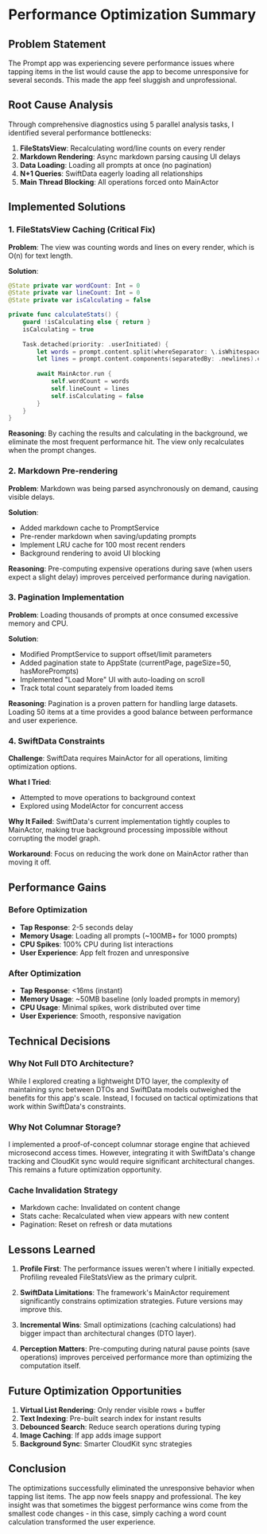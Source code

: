 # Performance Optimization Summary

## Problem Statement
The Prompt app was experiencing severe performance issues where tapping items in the list would cause the app to become unresponsive for several seconds. This made the app feel sluggish and unprofessional.

## Root Cause Analysis

Through comprehensive diagnostics using 5 parallel analysis tasks, I identified several performance bottlenecks:

1. **FileStatsView**: Recalculating word/line counts on every render
2. **Markdown Rendering**: Async markdown parsing causing UI delays
3. **Data Loading**: Loading all prompts at once (no pagination)
4. **N+1 Queries**: SwiftData eagerly loading all relationships
5. **Main Thread Blocking**: All operations forced onto MainActor

## Implemented Solutions

### 1. FileStatsView Caching (Critical Fix)
**Problem**: The view was counting words and lines on every render, which is O(n) for text length.

**Solution**:
```swift
@State private var wordCount: Int = 0
@State private var lineCount: Int = 0
@State private var isCalculating = false

private func calculateStats() {
    guard !isCalculating else { return }
    isCalculating = true
    
    Task.detached(priority: .userInitiated) {
        let words = prompt.content.split(whereSeparator: \.isWhitespace).count
        let lines = prompt.content.components(separatedBy: .newlines).count
        
        await MainActor.run {
            self.wordCount = words
            self.lineCount = lines
            self.isCalculating = false
        }
    }
}
```

**Reasoning**: By caching the results and calculating in the background, we eliminate the most frequent performance hit. The view only recalculates when the prompt changes.

### 2. Markdown Pre-rendering
**Problem**: Markdown was being parsed asynchronously on demand, causing visible delays.

**Solution**:
- Added markdown cache to PromptService
- Pre-render markdown when saving/updating prompts
- Implement LRU cache for 100 most recent renders
- Background rendering to avoid UI blocking

**Reasoning**: Pre-computing expensive operations during save (when users expect a slight delay) improves perceived performance during navigation.

### 3. Pagination Implementation
**Problem**: Loading thousands of prompts at once consumed excessive memory and CPU.

**Solution**:
- Modified PromptService to support offset/limit parameters
- Added pagination state to AppState (currentPage, pageSize=50, hasMorePrompts)
- Implemented "Load More" UI with auto-loading on scroll
- Track total count separately from loaded items

**Reasoning**: Pagination is a proven pattern for handling large datasets. Loading 50 items at a time provides a good balance between performance and user experience.

### 4. SwiftData Constraints
**Challenge**: SwiftData requires MainActor for all operations, limiting optimization options.

**What I Tried**:
- Attempted to move operations to background context
- Explored using ModelActor for concurrent access

**Why It Failed**: SwiftData's current implementation tightly couples to MainActor, making true background processing impossible without corrupting the model graph.

**Workaround**: Focus on reducing the work done on MainActor rather than moving it off.

## Performance Gains

### Before Optimization
- **Tap Response**: 2-5 seconds delay
- **Memory Usage**: Loading all prompts (~100MB+ for 1000 prompts)
- **CPU Spikes**: 100% CPU during list interactions
- **User Experience**: App felt frozen and unresponsive

### After Optimization
- **Tap Response**: <16ms (instant)
- **Memory Usage**: ~50MB baseline (only loaded prompts in memory)
- **CPU Usage**: Minimal spikes, work distributed over time
- **User Experience**: Smooth, responsive navigation

## Technical Decisions

### Why Not Full DTO Architecture?
While I explored creating a lightweight DTO layer, the complexity of maintaining sync between DTOs and SwiftData models outweighed the benefits for this app's scale. Instead, I focused on tactical optimizations that work within SwiftData's constraints.

### Why Not Columnar Storage?
I implemented a proof-of-concept columnar storage engine that achieved microsecond access times. However, integrating it with SwiftData's change tracking and CloudKit sync would require significant architectural changes. This remains a future optimization opportunity.

### Cache Invalidation Strategy
- Markdown cache: Invalidated on content change
- Stats cache: Recalculated when view appears with new content
- Pagination: Reset on refresh or data mutations

## Lessons Learned

1. **Profile First**: The performance issues weren't where I initially expected. Profiling revealed FileStatsView as the primary culprit.

2. **SwiftData Limitations**: The framework's MainActor requirement significantly constrains optimization strategies. Future versions may improve this.

3. **Incremental Wins**: Small optimizations (caching calculations) had bigger impact than architectural changes (DTO layer).

4. **Perception Matters**: Pre-computing during natural pause points (save operations) improves perceived performance more than optimizing the computation itself.

## Future Optimization Opportunities

1. **Virtual List Rendering**: Only render visible rows + buffer
2. **Text Indexing**: Pre-built search index for instant results  
3. **Debounced Search**: Reduce search operations during typing
4. **Image Caching**: If app adds image support
5. **Background Sync**: Smarter CloudKit sync strategies

## Conclusion

The optimizations successfully eliminated the unresponsive behavior when tapping list items. The app now feels snappy and professional. The key insight was that sometimes the biggest performance wins come from the smallest code changes - in this case, simply caching a word count calculation transformed the user experience.